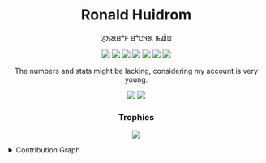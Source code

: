 <h1 align="center">
  Ronald Huidrom
</h1>

<p align="center">
  ꯍꯨꯏꯗꯔꯣꯝ ꯔꯣꯅꯜꯗ ꯃꯉꯥꯡ
</p>

<p align="center">
  <img src="https://img.shields.io/badge/C%2B%2B-00599C?style=for-the-badge&logo=c%2B%2B&logoColor=white" />
  <img src="https://img.shields.io/badge/Python-FFD43B?style=for-the-badge&logo=python&logoColor=blue" />
  <img src="https://img.shields.io/badge/HTML5-E34F26?style=for-the-badge&logo=html5&logoColor=white" />
  <img src="https://img.shields.io/badge/JavaScript-323330?style=for-the-badge&logo=javascript&logoColor=F7DF1E" />
  <img src="https://img.shields.io/badge/CSS3-1572B6?style=for-the-badge&logo=css3&logoColor=white" />
  <img src="https://img.shields.io/badge/LaTeX-47A141?style=for-the-badge&logo=LaTeX&logoColor=white" />
  <img src="https://img.shields.io/badge/Numpy-777BB4?style=for-the-badge&logo=numpy&logoColor=white" />
</p>

<p align="center">
  The numbers and stats might be lacking, considering my account is very young.
</p>

<p align="center">
  <img src="https://github-readme-stats.vercel.app/api?username=ronhuidrom&show_icons=true&theme=tokyonight&hide_border=true&no_bg=true" />
  <img src="http://github-readme-streak-stats.herokuapp.com?user=ronhuidrom&theme=tokyonight&hide_border=true&no_bg=true" />
</p>

<h3 align="center">
  Trophies
</h3>

<p align="center">
  <img src="https://github-profile-trophy.vercel.app/?username=ronhuidrom&column=3&theme=dark_lover&margin-w=15&margin-h=15&no-bg=true&no-frame=true" />
</p>

<details>
  <summary>Contribution Graph</summary>

<p align="center">
  <img src="https://activity-graph.herokuapp.com/graph?username=ronhuidrom&theme=minimal" />
</p>
  
</details>
